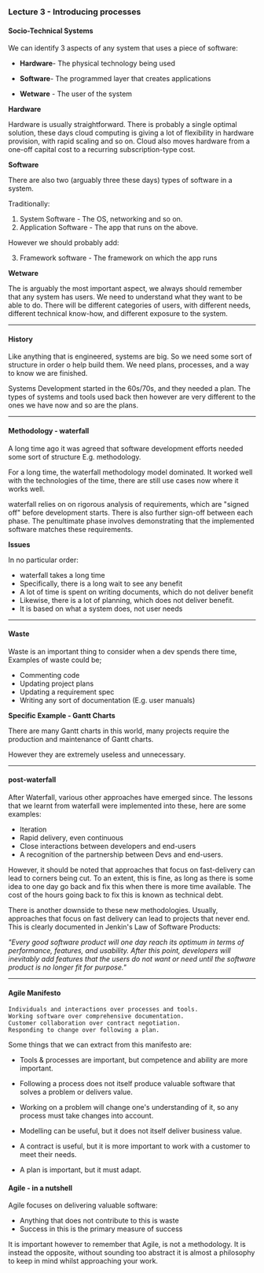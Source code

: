 ### Lecture 3 - Introducing processes

#### Socio-Technical Systems

We can identify 3 aspects of any system that uses a piece of software:

- **Hardware**- The physical technology being used

- **Software**- The programmed layer that creates applications

- **Wetware** - The user of the system


**Hardware**

Hardware is usually straightforward. There is probably a single optimal solution, these days cloud computing is giving a lot of flexibility in hardware provision, with rapid scaling and so on. Cloud also moves hardware from a one-off capital cost to a recurring subscription-type cost.


**Software**

There are also two (arguably three these days) types of software in a system.

Traditionally:

1. System Software - The OS, networking and so on.
2. Application Software - The app that runs on the above.

However we should probably add:

3. Framework software - The framework on which the app runs


**Wetware**

The is arguably the most important aspect, we always should remember that any system has users. We need to understand what they want to be able to do. There will be different categories of users, with different needs, different technical know-how, and different exposure to the system.

---


#### History

Like anything that is engineered, systems are big. So we need some sort of structure in order o help build them. We need plans, processes, and a way to know we are finished.

Systems Development started in the 60s/70s, and they needed a plan. The types of systems and tools used back then however are very different to the ones we have now and so are the plans.

---


#### Methodology - waterfall

A long time ago it was agreed that software development efforts needed some sort of structure E.g. methodology.

For a long time, the waterfall methodology model dominated. It worked well with the technologies of the time, there are still use cases now where it works well.

waterfall relies on on rigorous analysis of requirements, which are "signed off" before development starts. There is also further sign-off between each phase. The penultimate phase involves demonstrating that the implemented software matches these requirements.


**Issues**

In no particular order:

- waterfall takes a long time
- Specifically, there is a long wait to see any benefit
- A lot of time is spent on writing documents, which do not deliver benefit
- Likewise, there is a lot of planning, which does not deliver benefit.
- It is based on what a system does, not user needs
---


#### Waste

Waste is an important thing to consider when a dev spends there time, Examples of waste could be;

- Commenting code
- Updating project plans
- Updating a requirement spec
- Writing any sort of documentation (E.g. user manuals)

**Specific Example - Gantt Charts**

There are many Gantt charts in this world, many projects require the production and maintenance of Gantt charts.

However they are extremely useless and unnecessary.

---

#### post-waterfall

After Waterfall, various other approaches have emerged since. The lessons that we learnt from waterfall were implemented into these, here are some examples:

- Iteration
- Rapid delivery, even continuous
- Close interactions between developers and end-users
- A recognition of the partnership between Devs and end-users.

However, it should be noted that approaches that focus on fast-delivery can lead to corners being cut. To an extent, this is fine, as long as there is some idea to one day go back and fix this when there is more time available. The cost of the hours going back to fix this is known as technical debt.

There is another downside to these new methodologies. Usually, approaches that focus on fast delivery can lead to projects that never end. This is clearly documented in Jenkin's Law of Software Products:

*"Every good software product will one day reach its optimum in terms of performance, features, and usability. After this point, developers will inevitably add features that the users do not want or need until the software product is no longer fit for purpose."*

-----


#### Agile Manifesto


	Individuals and interactions over processes and tools.
	Working software over comprehensive documentation.  
	Customer collaboration over contract negotiation.  
	Responding to change over following a plan.

Some things that we can extract from this manifesto are:

- Tools & processes are important, but competence and ability are more important.

- Following a process does not itself produce valuable software that solves a problem or delivers value.

- Working on a problem will change one's understanding of it, so any process must take changes into account.

- Modelling can be useful, but it does not itself deliver business value.

- A contract is useful, but it is more important to work with a customer to meet their needs.

- A plan is important, but it must adapt.


#### Agile - in a nutshell

Agile focuses on delivering valuable software:

- Anything that does not contribute to this is waste
- Success in this is the primary measure of success

It is important however to remember that Agile, is not a methodology. It is instead the opposite, without sounding too abstract it is almost a philosophy to keep in mind whilst approaching your work. 